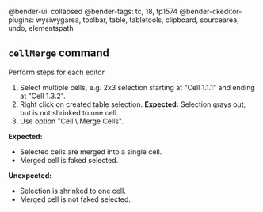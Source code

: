 @bender-ui: collapsed
@bender-tags: tc, 18, tp1574
@bender-ckeditor-plugins: wysiwygarea, toolbar, table, tabletools, clipboard, sourcearea, undo, elementspath

## `cellMerge` command

Perform steps for each editor.

1. Select multiple cells, e.g. 2x3 selection starting at "Cell 1.1.1" and ending at "Cell 1.3.2".
1. Right click on created table selection.
	**Expected:** Selection grays out, but is not shrinked to one cell.
1. Use option "Cell \ Merge Cells".

**Expected:**

* Selected cells are merged into a single cell.
* Merged cell is faked selected.

**Unexpected:**

* Selection is shrinked to one cell.
* Merged cell is not faked selected.
